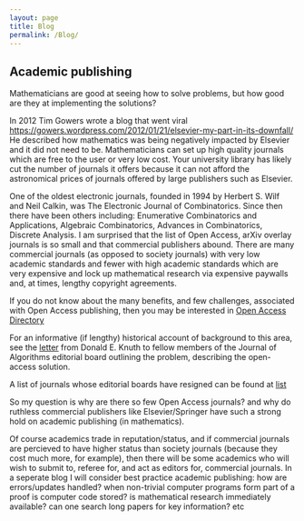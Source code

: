 ```yaml
---
layout: page
title: Blog
permalink: /Blog/
---
```


<h2> Academic publishing</h2>

Mathematicians are good at seeing how to solve problems, but how good
are they at implementing the solutions?

In 2012 Tim Gowers wrote a blog that went viral
https://gowers.wordpress.com/2012/01/21/elsevier-my-part-in-its-downfall/
He described how mathematics was being negatively impacted by Elsevier and
it did not need to be. Mathematicians can set up high quality journals
which are free to the user or very low cost. Your university library has likely
cut the number of journals it offers because it can not afford the
astronomical prices of journals offered by large publishers such as Elsevier.

One of the oldest electronic journals, founded in 1994 by Herbert S. Wilf
and Neil Calkin, was The Electronic Journal of Combinatorics. Since then
there have been others including:
Enumerative Combinatorics and Applications,
Algebraic Combinatorics,
Advances in Combinatorics,
Discrete Analysis.
I am surprised that the list of Open Access, arXiv overlay journals is so
small and that commercial publishers abound. There are many commercial
journals (as opposed to society journals) with very low academic standards
and fewer with high academic standards which are very expensive and
lock up mathematical research via expensive paywalls and, at times,
lengthy copyright agreements.

If you do not know about the many benefits, and few challenges, associated
with Open Access publishing, then you may be interested in
[Open Access Directory](http://oad.simmons.edu/oadwiki/Main_Page)

For an informative (if lengthy) historical account of background to
this area, see the [letter](joalet.pdf) from Donald E. Knuth to fellow members
of the Journal of Algorithms editorial board outlining the problem, describing
the open-access solution.

A list of journals whose editorial boards have resigned can be found at
[list](http://oad.simmons.edu/oadwiki/Journal_declarations_of_independence)

So my question is why are there so few Open Access journals?
and why do ruthless commercial publishers like Elsevier/Springer have such a
strong hold on academic publishing (in mathematics).

Of course academics trade in reputation/status, and if commercial journals
are percieved to have higher status than society journals (because they cost
much more, for example), then there will be some academics who will wish to
submit to, referee for, and act as editors for, commercial journals.
In a seperate blog I will consider best practice academic publishing: how are
errors/updates handled? when non-trivial computer programs form part of a proof
is computer code stored? is mathematical research immediately available?
can one search long papers for key information? etc